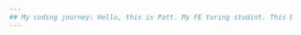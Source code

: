 ```yaml
---
## My coding journey: Hello, this is Patt. My FE turing studint. This blog is to document my learning journey during Turing and my struggle while working through new concept and implementation in my project.
---
```



